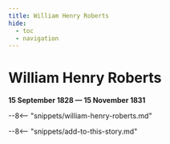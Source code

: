 ```yaml
---
title: William Henry Roberts
hide:
  - toc
  - navigation 
---
```


# William Henry Roberts

**15 September 1828 — 15 November 1831**

--8<-- "snippets/william-henry-roberts.md"

--8<-- "snippets/add-to-this-story.md"